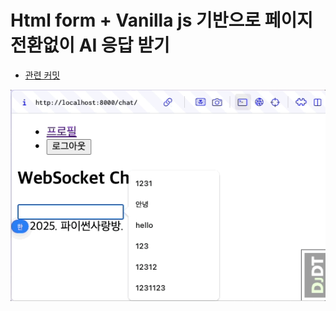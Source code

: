 # Html form + Vanilla js 기반으로 페이지 전환없이 AI 응답 받기

+ [관련 커밋](https://github.com/pyhub-kr/django-llm-chat-proj/commit/e1ec4b164acdbfb6cf2f03654838ffa4494dd4e6)

![](./assets/02-vanilla-js.gif)
